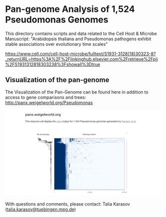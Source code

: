# Pan-genome Analysis of 1,524 Pseudomonas Genomes

This directory contains scripts and data related to the Cell Host & Microbe Manuscript:
"Arabidopsis thaliana and Pseudomonas pathogens exhibit stable associations over evolutionary time scales"

https://www.cell.com/cell-host-microbe/fulltext/S1931-3128(18)30323-8?_returnURL=https%3A%2F%2Flinkinghub.elsevier.com%2Fretrieve%2Fpii%2FS1931312818303238%3Fshowall%3Dtrue

## Visualization of the pan-genome 
The Visualization of the Pan-Genome can be found here in addition to access to gene comparisons and trees:
http://panx.weigelworld.org/Pseudomonas

![panX](https://github.com/tkarasov/img/blob/master/panx.png?raw=true "Title")





With questions and comments, please contact: 
Talia Karasov (talia.karasov@tuebingen.mpg.de)
